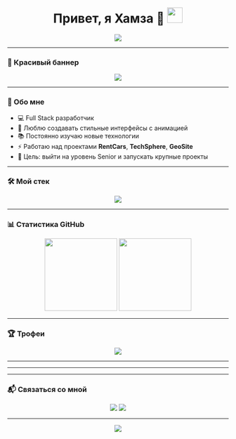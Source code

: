 <!-- Профиль GitHub HamzaWorks -->
<h1 align="center">
  Привет, я Хамза 👋  
  <img src="https://media.giphy.com/media/hvRJCLFzcasrR4ia7z/giphy.gif" width="35">
</h1>

<p align="center">
  <img src="https://readme-typing-svg.herokuapp.com?size=24&color=00FF7F&center=true&vCenter=true&lines=Frontend+%2B+Backend+Developer;Люблю+писать+чистый+код;Делаю+красивые+сайты+и+приложения">
</p>

---

### 🌊 Красивый баннер
<p align="center">
  <img src="https://capsule-render.vercel.app/api?type=waving&color=00ff99&height=200&section=header&text=Hamza%20Works&fontSize=50&fontColor=ffffff&animation=fadeIn" />
</p>

---

### 🚀 Обо мне
- 💻 Full Stack разработчик  
- 🎨 Люблю создавать стильные интерфейсы с анимацией  
- 📚 Постоянно изучаю новые технологии  
- ⚡ Работаю над проектами **RentCars**, **TechSphere**, **GeoSite**  
- 🎯 Цель: выйти на уровень Senior и запускать крупные проекты

---

### 🛠 Мой стек
<p align="center">
  <img src="https://skillicons.dev/icons?i=html,css,js,ts,react,nodejs,express,mongodb,python,java,figma,git,github,vscode,tailwind" />
</p>

---

### 📊 Статистика GitHub
<p align="center">
  <img src="https://github-readme-stats.vercel.app/api?username=HamzaWorks&show_icons=true&theme=radical" height="165" />
  <img src="https://github-readme-streak-stats.herokuapp.com?user=HamzaWorks&theme=radical" height="165" />
</p>

---

### 🏆 Трофеи
<p align="center">
  <img src="https://github-profile-trophy.vercel.app/?username=HamzaWorks&theme=matrix&column=7" />
</p>

---


---


---

### 📬 Связаться со мной
<p align="center">
  <a href="mailto:orozbekovhamza24@gmail.com"><img src="https://img.shields.io/badge/-Gmail-%23D14836?style=for-the-badge&logo=gmail&logoColor=white" /></a>
  <a href="https://t.me/masterhamza0"><img src="https://img.shields.io/badge/-Telegram-%230077B5?style=for-the-badge&logo=telegram&logoColor=white" /></a>
</p>

---

<p align="center">
  <img src="https://capsule-render.vercel.app/api?type=waving&color=00ff99&height=120&section=footer" />
</p>
